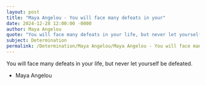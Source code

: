 ```yaml
---
layout: post
title: "Maya Angelou - You will face many defeats in your"
date: 2024-12-28 12:00:00 -0000
author: Maya Angelou
quote: "You will face many defeats in your life, but never let yourself be defeated."
subject: Determination
permalink: /Determination/Maya Angelou/Maya Angelou - You will face many defeats in your
---
```


You will face many defeats in your life, but never let yourself be defeated.

- Maya Angelou
